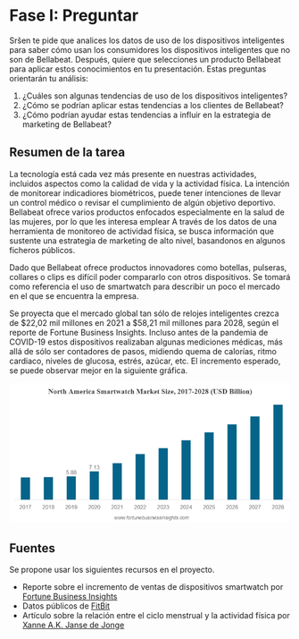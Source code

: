 # Fase I: Preguntar

Sršen te pide que analices los datos de uso de los dispositivos inteligentes para saber cómo usan los consumidores los dispositivos inteligentes que no son de Bellabeat. 
Después, quiere que selecciones un producto Bellabeat para aplicar estos conocimientos en tu presentación. Estas preguntas orientarán tu análisis:

1.	¿Cuáles son algunas tendencias de uso de los dispositivos inteligentes?
2.	¿Cómo se podrían aplicar estas tendencias a los clientes de Bellabeat?
3.	¿Cómo podrían ayudar estas tendencias a influir en la estrategia de marketing de Bellabeat?

## Resumen de la tarea
La tecnología está cada vez más presente en nuestras actividades, incluidos aspectos como la calidad de vida y la actividad física. 
La intención de monitorear indicadiores biométricos, puede tener intenciones de llevar un control médico o revisar el cumplimiento de algún objetivo deportivo.
Bellabeat ofrece varios productos enfocados especialmente en la salud de las mujeres, por lo que les interesa emplear 
A través de los datos de una herramienta de monitoreo de actividad física, se busca información que sustente una estrategia de marketing de alto nivel, basandonos en algunos ficheros públicos.

Dado que Bellabeat ofrece productos innovadores como botellas, pulseras, collares o clips es difícil poder compararlo con otros dispositivos. Se tomará como referencia el uso de smartwatch para describir un poco el mercado en el que se encuentra la empresa.

Se proyecta que el mercado global tan sólo de relojes inteligentes crezca de $22,02 mil millones en 2021 a $58,21 mil millones para 2028, según el reporte de Fortune Business Insights. Incluso antes de la pandemia de COVID-19 estos dispositivos realizaban algunas mediciones médicas, más allá de sólo ser contadores de pasos, midiendo quema de calorías, ritmo cardiaco, niveles de glucosa, estrés, azúcar, etc. El incremento esperado, se puede observar mejor en la siguiente gráfica.

![imagen1](https://github.com/semilun4/Bellabeat-Google_Data_Analytics/blob/main/descarga.png)


## Fuentes
Se propone usar los siguientes recursos en el proyecto.
- Reporte sobre el incremento de ventas de dispositivos smartwatch por 
  [Fortune Business Insights](https://www.fortunebusinessinsights.com/smartwatch-market-106625)
- Datos públicos de [FitBit](https://www.kaggle.com/datasets/arashnic/fitbit)
- Artículo sobre la relación entre el ciclo menstrual y la actividad física por [Xanne A.K. Janse de Jonge](https://paulogentil.com/pdf/Effects%20of%20the%20menstrual%20cycle%20on%20exercise%20performance.pdf)
